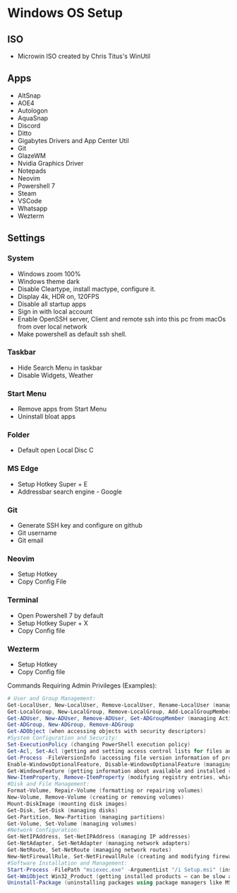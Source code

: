 # Windows OS Setup

## ISO

- Microwin ISO created by Chris Titus's WinUtil

## Apps

- AltSnap
- AOE4
- Autologon
- AquaSnap
- Discord
- Ditto
- Gigabytes Drivers and App Center Util
- Git
- GlazeWM
- Nvidia Graphics Driver
- Notepads
- Neovim
- Powershell 7
- Steam
- VSCode
- Whatsapp
- Wezterm

## Settings

### System

- Windows zoom 100%
- Windows theme dark
- Disable Cleartype, install mactype, configure it.
- Display 4k, HDR on, 120FPS
- Disable all startup apps
- Sign in with local account
- Enable OpenSSH server, Client and remote ssh into this pc from macOs from over local network
- Make powershell as default ssh shell.

### Taskbar

- Hide Search Menu in taskbar
- Disable Widgets, Weather

### Start Menu

- Remove apps from Start Menu
- Uninstall bloat apps

### Folder

- Default open Local Disc C

### MS Edge

- Setup Hotkey Super + E
- Addressbar search engine - Google

### Git

- Generate SSH key and configure on github
- Git username
- Git email

### Neovim

- Setup Hotkey
- Copy Config File

### Terminal

- Open Powershell 7 by default
- Setup Hotkey Super + X
- Copy Config file

### Wezterm

- Setup Hotkey
- Copy Config file

Commands Requiring Admin Privileges (Examples):
``` powershell
# User and Group Management:
Get-LocalUser, New-LocalUser, Remove-LocalUser, Rename-LocalUser (managing local user accounts) 
Get-LocalGroup, New-LocalGroup, Remove-LocalGroup, Add-LocalGroupMember, Get-LocalGroupMember (managing local groups and their members) 
Get-ADUser, New-ADUser, Remove-ADUser, Get-ADGroupMember (managing Active Directory users and groups - require domain administrator privileges) 
Get-ADGroup, New-ADGroup, Remove-ADGroup
Get-ADObject (when accessing objects with security descriptors) 
#System Configuration and Security:
Set-ExecutionPolicy (changing PowerShell execution policy) 
Get-Acl, Set-Acl (getting and setting access control lists for files and folders) 
Get-Process -FileVersionInfo (accessing file version information of processes – requires elevation for processes not owned by the current user) 
Enable-WindowsOptionalFeature, Disable-WindowsOptionalFeature (managing optional Windows features) 
Get-WindowsFeature (getting information about available and installed roles and features on server operating systems) 
New-ItemProperty, Remove-ItemProperty (modifying registry entries, which requires admin)
#Disk and File Management:
Format-Volume, Repair-Volume (formatting or repairing volumes)
New-Volume, Remove-Volume (creating or removing volumes)
Mount-DiskImage (mounting disk images)
Get-Disk, Set-Disk (managing disks)
Get-Partition, New-Partition (managing partitions)
Get-Volume, Set-Volume (managing volumes)
#Network Configuration:
Get-NetIPAddress, Set-NetIPAddress (managing IP addresses)
Get-NetAdapter, Set-NetAdapter (managing network adapters)
Get-NetRoute, Set-NetRoute (managing network routes)
New-NetFirewallRule, Set-NetFirewallRule (creating and modifying firewall rules)
#Software Installation and Management:
Start-Process -FilePath "msiexec.exe" -ArgumentList "/i Setup.msi" (installing MSI packages) 
Get-WmiObject Win32_Product (getting installed products – can be slow and resource-intensive) 
Uninstall-Package (uninstalling packages using package managers like MSI or NuGet)
```